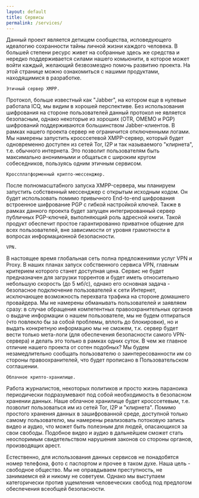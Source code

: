 ```yaml
---
layout: default
title: Сервисы
permalink: /services/
---
```


Данный проект является детищем сообщества, исповедующего идеалогию сохранности тайны личной жизни каждого человека. В большей степени ресурс живет на собранные здесь же средства и нередко поддерживается силами нашего комьюнити, в которое может войти каждый, желающий безвозмездно помочь развитию проекта. На этой странице можно ознакомиться с нашими продуктами, находящимися в разработке.

```
Этичный сервер XMPP.
```

Протокол, больше известный как "Jabber", на котором еще в нулевые работала ICQ, мы видим в хорошей перспективе. Без использования шифрования на стороне пользователей данный протокол не является безопасным, однако некоторые из хороших (OTR, OMEMO и PGP) шифрований поддерживаются большинством Jabber-клиентов. В рамках нашего проекта сервер не ограничится отключенными логами. Мы намерены запустить кросссетевой XMPP-сервер, который будет одновременно доступен из сетей Tor, I2P и так называемого "клирнета", т.е. обычного интернета. Это позволит пользователям быть максимально анонимными и общаться с широким кругом собеседников, пользуясь одним этичным сервисом. 

```
Кроссплатформенный крипто-мессенджер.
```
 
После полномасштабного запуска XMPP-сервера, мы планируем запустить собственный мессенджер с открытым исходным кодом. Он будет использовать помимо привычного End-to-end шифрования встроенное шифрование PGP с гибкой настройкой ключей. Также в рамках данного проекта будет запущен интегрированный сервер публичных PGP-ключей, выполняющий роль адресной книги. Такой продукт обеспечит простое гарантированно приватное общение для всех пользователей, вне зависимости от уровня грамотности в вопросах информационной безопасности. 

```
VPN.
```

В настоящее время глобальная сеть полна предложениями услуг VPN и Proxy. В наших планах запуск собственного сервиса VPN, главным критерием которого станет доступная цена. Сервис не будет предназначен для загрузки торрентов и будет иметь относительно небольшую скорость (до 5 мб/с), однако его основная задача - безопасное подключение пользователей к сети Интернет, исключающее возможность перехвата трафика на стороне домашнего провайдера. Мы не намерены обманывать пользователей и заявляем сразу: в случае обращения компетентных правоохранительных органов о выдаче информации о нашем пользователе, мы не будем отпираться (что повлекло бы за собой проблемы, вплоть до блокировки), но и выдать конкретную информацию мы не сможем, т.к. сервер будет вести только мета-логи (для обеспечения безопасности самого VPN-сервера) и делать это только в рамках одних суток. В чем же главное отличие нашего проекта от сотен подобных? Мы будем незамедлительно сообщать пользователю о заинтересованности им со стороны правоохранителей, что будет прописано в Пользовательском соглашении.

```
Облачное крипто-хранилище.
```

Работа журналистов, некоторых политиков и просто жизнь параноика периодически подразумевают под собой необходимость в безопасном хранении данных. Наше облачное хранилище будет кросссетевым, т.е. позволит пользоваться им из сетей Tor, I2P и "клирнета". Помимо простого хранения данных в зашифрованной среде, доступной только самому пользователю, мы намерены реализовать потоковую запись видео и аудио, что может быть полезным для людей, опасающихся за свои свободы. Подобное видео и аудио в дальнейшем сможет стать неоспоримым свидетельством нарушения законов со стороны органов, производящих арест.

Естественно, для использования данных сервисов не понадобятся номер телефона, фото с паспортом и прочее в таком духе. Наша цель - свободное общество. Мы не оправдываем преступность, не занимаемся ей и никому не советуем. Однако мы выступаем категорически против ущемления человеческих свобод под предлогом обеспечения всеобщей безопасности.
